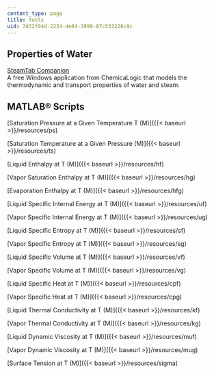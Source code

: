 ```yaml
---
content_type: page
title: Tools
uid: 7d32f04d-2234-de64-3999-87c533226c9c
---
```


Properties of Water
-------------------

[SteamTab Companion](http://www.chemicalogic.com/Pages/DownloadSteamTabCompanion.html)  
A free Windows application from ChemicaLogic that models the thermodynamic and transport properties of water and steam.

MATLAB® Scripts
---------------

[Saturation Pressure at a Given Temperature T (M)]({{< baseurl >}}/resources/ps)

[Saturation Temperature at a Given Pressure (M)]({{< baseurl >}}/resources/ts)

[Liquid Enthalpy at T (M)]({{< baseurl >}}/resources/hf)

[Vapor Saturation Enthalpy at T (M)]({{< baseurl >}}/resources/hg)

[Evaporation Enthalpy at T (M)]({{< baseurl >}}/resources/hfg)

[Liquid Specific Internal Energy at T (M)]({{< baseurl >}}/resources/uf)

[Vapor Specific Internal Energy at T (M)]({{< baseurl >}}/resources/ug)

[Liquid Specific Entropy at T (M)]({{< baseurl >}}/resources/sf)

[Vapor Specific Entropy at T (M)]({{< baseurl >}}/resources/sg)

[Liquid Specific Volume at T (M)]({{< baseurl >}}/resources/vf)

[Vapor Specific Volume at T (M)]({{< baseurl >}}/resources/vg)

[Liquid Specific Heat at T (M)]({{< baseurl >}}/resources/cpf)

[Vapor Specific Heat at T (M)]({{< baseurl >}}/resources/cpg)

[Liquid Thermal Conductivity at T (M)]({{< baseurl >}}/resources/kf)

[Vapor Thermal Conductivity at T (M)]({{< baseurl >}}/resources/kg)

[Liquid Dynamic Viscosity at T (M)]({{< baseurl >}}/resources/muf)

[Vapor Dynamic Viscosity at T (M)]({{< baseurl >}}/resources/mug)

[Surface Tension at T (M)]({{< baseurl >}}/resources/sigma)